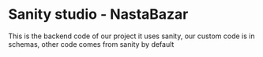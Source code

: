 # Sanity studio - NastaBazar

This is the backend code of our project it uses sanity, our custom code is in schemas, other code comes from sanity by default